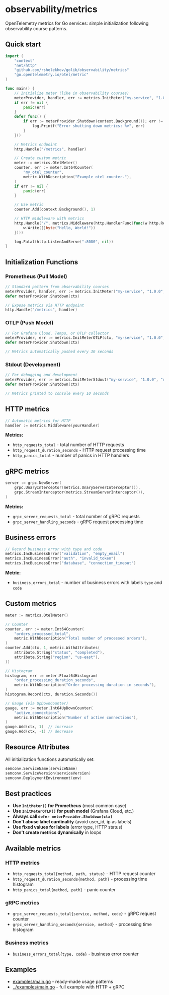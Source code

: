 # observability/metrics

OpenTelemetry metrics for Go services: simple initialization following observability course patterns.

## Quick start

```go
import (
	"context"
	"net/http"
	"github.com/rshelekhov/golib/observability/metrics"
	"go.opentelemetry.io/otel/metric"
)

func main() {
	// Initialize meter (like in observability courses)
	meterProvider, handler, err := metrics.InitMeter("my-service", "1.0.0", "production")
	if err != nil {
		panic(err)
	}
	defer func() {
		if err := meterProvider.Shutdown(context.Background()); err != nil {
			log.Printf("Error shutting down metrics: %v", err)
		}
	}()

	// Metrics endpoint
	http.Handle("/metrics", handler)

	// Create custom metric
	meter := metrics.OtelMeter()
	counter, err := meter.Int64Counter(
		"my_otel_counter",
		metric.WithDescription("Example otel counter."),
	)
	if err != nil {
		panic(err)
	}

	// Use metric
	counter.Add(context.Background(), 1)

	// HTTP middleware with metrics
	http.Handle("/", metrics.Middleware(http.HandlerFunc(func(w http.ResponseWriter, r *http.Request) {
		w.Write([]byte("Hello, World!"))
	})))

	log.Fatal(http.ListenAndServe(":8080", nil))
}
```

## Initialization Functions

### Prometheus (Pull Model)

```go
// Standard pattern from observability courses
meterProvider, handler, err := metrics.InitMeter("my-service", "1.0.0", "production")
defer meterProvider.Shutdown(ctx)

// Expose metrics via HTTP endpoint
http.Handle("/metrics", handler)
```

### OTLP (Push Model)

```go
// For Grafana Cloud, Tempo, or OTLP collector
meterProvider, err := metrics.InitMeterOTLP(ctx, "my-service", "1.0.0", "production", "localhost:4317")
defer meterProvider.Shutdown(ctx)

// Metrics automatically pushed every 30 seconds
```

### Stdout (Development)

```go
// For debugging and development
meterProvider, err := metrics.InitMeterStdout("my-service", "1.0.0", "dev")
defer meterProvider.Shutdown(ctx)

// Metrics printed to console every 10 seconds
```

## HTTP metrics

```go
// Automatic metrics for HTTP
handler := metrics.Middleware(yourHandler)
```

**Metrics:**

- `http_requests_total` - total number of HTTP requests
- `http_request_duration_seconds` - HTTP request processing time
- `http_panics_total` - number of panics in HTTP handlers

## gRPC metrics

```go
server := grpc.NewServer(
	grpc.UnaryInterceptor(metrics.UnaryServerInterceptor()),
	grpc.StreamInterceptor(metrics.StreamServerInterceptor()),
)
```

**Metrics:**

- `grpc_server_requests_total` - total number of gRPC requests
- `grpc_server_handling_seconds` - gRPC request processing time

## Business errors

```go
// Record business error with type and code
metrics.IncBusinessError("validation", "empty_email")
metrics.IncBusinessError("auth", "invalid_token")
metrics.IncBusinessError("database", "connection_timeout")
```

**Metric:**

- `business_errors_total` - number of business errors with labels `type` and `code`

## Custom metrics

```go
meter := metrics.OtelMeter()

// Counter
counter, err := meter.Int64Counter(
	"orders_processed_total",
	metric.WithDescription("Total number of processed orders"),
)
counter.Add(ctx, 1, metric.WithAttributes(
	attribute.String("status", "completed"),
	attribute.String("region", "us-east"),
))

// Histogram
histogram, err := meter.Float64Histogram(
	"order_processing_duration_seconds",
	metric.WithDescription("Order processing duration in seconds"),
)
histogram.Record(ctx, duration.Seconds())

// Gauge (via UpDownCounter)
gauge, err := meter.Int64UpDownCounter(
	"active_connections",
	metric.WithDescription("Number of active connections"),
)
gauge.Add(ctx, 1)  // increase
gauge.Add(ctx, -1) // decrease
```

## Resource Attributes

All initialization functions automatically set:

```go
semconv.ServiceName(serviceName)
semconv.ServiceVersion(serviceVersion)
semconv.DeploymentEnvironment(env)
```

## Best practices

- **Use `InitMeter()` for Prometheus** (most common case)
- **Use `InitMeterOTLP()` for push model** (Grafana Cloud, etc.)
- **Always call `defer meterProvider.Shutdown(ctx)`**
- **Don't abuse label cardinality** (avoid user_id, ip as labels)
- **Use fixed values for labels** (error type, HTTP status)
- **Don't create metrics dynamically** in loops

## Available metrics

### HTTP metrics

- `http_requests_total{method, path, status}` - HTTP request counter
- `http_request_duration_seconds{method, path}` - processing time histogram
- `http_panics_total{method, path}` - panic counter

### gRPC metrics

- `grpc_server_requests_total{service, method, code}` - gRPC request counter
- `grpc_server_handling_seconds{service, method}` - processing time histogram

### Business metrics

- `business_errors_total{type, code}` - business error counter

## Examples

- [examples/main.go](examples/main.go) - ready-made usage patterns
- [../examples/main.go](../examples/main.go) - full example with HTTP + gRPC
